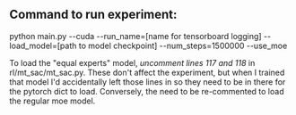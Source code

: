 ## Command to run experiment:
python main.py --cuda --run_name=[name for tensorboard logging] --load_model=[path to model checkpoint] --num_steps=1500000 --use_moe

To load the "equal experts" model, *uncomment lines 117 and 118* in rl/mt_sac/mt_sac.py. These don't affect the experiment, but when I trained that model I'd accidentally left those lines in so they need to be in there for the pytorch dict to load. Conversely, the need to be re-commented to load the regular moe model.